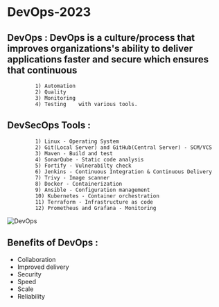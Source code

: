 # DevOps-2023
## DevOps : DevOps is a culture/process that improves organizations's ability to deliver applications faster and secure which ensures that continuous
             1) Automation
             2) Quality
             3) Monitoring
             4) Testing    with various tools.

## DevSecOps Tools : 
             1) Linux - Operating System
             2) Git(Local Server) and GitHub(Central Server) - SCM/VCS
             3) Maven - Build and test
             4) SonarQube - Static code analysis
             5) Fortify - Vulnerabilty check
             6) Jenkins - Continuous Integration & Continuous Delivery
             7) Trivy - Image scanner
             8) Docker - Containerization
             9) Ansible - Configuration management
             10) Kubernetes - Container orchestration
             11) Terraform - Infrastructure as code
             12) Prometheus and Grafana - Monitoring

![DevOps](![Img20230408230325-0](https://github.com/Kittu0219/DevOps-2023/assets/97578995/cfd3f5a7-bd4a-4fab-ad66-892d8a859442)
)

## Benefits of DevOps : 
   * Collaboration
   * Improved delivery
   * Security
   * Speed
   * Scale
   * Reliability


            
